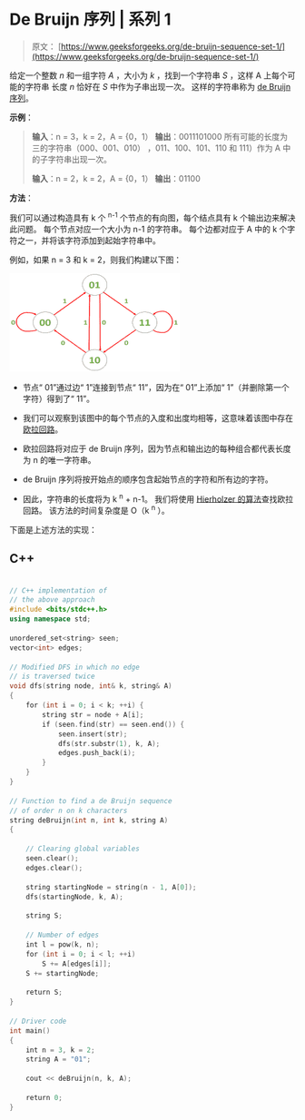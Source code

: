 # De Bruijn 序列 | 系列 1

> 原文： [https://www.geeksforgeeks.org/de-bruijn-sequence-set-1/](https://www.geeksforgeeks.org/de-bruijn-sequence-set-1/)

给定一个整数 *n* 和一组字符 *A* ，大小为 *k* ，找到一个字符串 *S* ，这样 A 上每个可能的字符串 长度 *n* 恰好在 *S* 中作为子串出现一次。 这样的字符串称为 [de Bruijn 序列](https://en.wikipedia.org/wiki/De_Bruijn_sequence)。

**示例**：

> **输入**：n = 3，k = 2，A = {0，1）
> **输出**：0011101000
> 所有可能的长度为三的字符串（000、001、010） ，011、100、101、110 和 111）作为 A 中的子字符串出现一次。
> 
> **输入**：n = 2，k = 2，A = {0，1）
> **输出**：01100

**方法**：

我们可以通过构造具有 k 个 <sup>n-1</sup> 个节点的有向图，每个结点具有 k 个输出边来解决此问题。 每个节点对应一个大小为 n-1 的字符串。 每个边都对应于 A 中的 k 个字符之一，并将该字符添加到起始字符串中。

例如，如果 n = 3 和 k = 2，则我们构建以下图：

![](img/c5d825863c90703f85883380b8a428ba.png)

*   节点“ 01”通过边“ 1”连接到节点“ 11”，因为在“ 01”上添加“ 1”（并删除第一个字符）得到了“ 11”。

*   我们可以观察到该图中的每个节点的入度和出度均相等，这意味着该图中存在[欧拉回路](https://www.geeksforgeeks.org/eulerian-path-and-circuit/)。

*   欧拉回路将对应于 de Bruijn 序列，因为节点和输出边的每种组合都代表长度为 n 的唯一字符串。

*   de Bruijn 序列将按开始点的顺序包含起始节点的字符和所有边的字符。

*   因此，字符串的长度将为 k <sup>n</sup> + n-1。 我们将使用 [Hierholzer 的算法](https://www.geeksforgeeks.org/hierholzers-algorithm-directed-graph/)查找欧拉回路。 该方法的时间复杂度是 O（k <sup>n</sup> ）。

下面是上述方法的实现：

## C++

```cpp

// C++ implementation of 
// the above approach 
#include <bits/stdc++.h> 
using namespace std; 

unordered_set<string> seen; 
vector<int> edges; 

// Modified DFS in which no edge 
// is traversed twice 
void dfs(string node, int& k, string& A) 
{ 
    for (int i = 0; i < k; ++i) { 
        string str = node + A[i]; 
        if (seen.find(str) == seen.end()) { 
            seen.insert(str); 
            dfs(str.substr(1), k, A); 
            edges.push_back(i); 
        } 
    } 
} 

// Function to find a de Bruijn sequence 
// of order n on k characters 
string deBruijn(int n, int k, string A) 
{ 

    // Clearing global variables 
    seen.clear(); 
    edges.clear(); 

    string startingNode = string(n - 1, A[0]); 
    dfs(startingNode, k, A); 

    string S; 

    // Number of edges 
    int l = pow(k, n); 
    for (int i = 0; i < l; ++i) 
        S += A[edges[i]]; 
    S += startingNode; 

    return S; 
} 

// Driver code 
int main() 
{ 
    int n = 3, k = 2; 
    string A = "01"; 

    cout << deBruijn(n, k, A); 

    return 0; 
} 

```
